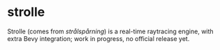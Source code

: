 # strolle

Strolle (comes from _strålspårning_) is a real-time raytracing engine, with extra Bevy integration; work in progress, no official release yet.
